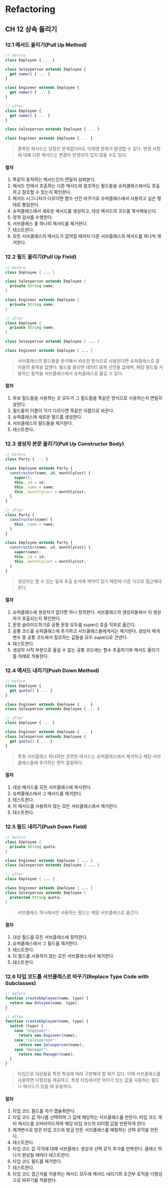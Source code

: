 # Refactoring

## CH 12 상속 돌리기

### 12.1 메서드 올리기(Pull Up Method)

```javascript
// before
class Employee { ... }

class Salesperson extends Employee {
  get name() { ... }
}

class Engineer extends Employee {
  get name() { ... }
}

// after
class Employee {
  get name() { ... }
}

class Salesperson extends Employee { ... }

class Engineer extends Employee { ... }
```

> 중복된 메서드는 당장은 문제없더라도 미래엔 문제가 발생할 수 있다. 변경 사항에 대해 다른 메서드는 변경이 반영되어 있지 않을 수도 있다.

#### 절차

1. 똑같이 동작하는 메서드인지 면밀히 살펴본다.
2. 메서드 안에서 호출하는 다른 메서드와 참조하는 필드들을 슈퍼클래스에서도 호출하고 참조할 수 있는지 확인한다.
3. 메서드 시그니처가 다르다면 함수 선언 바꾸기로 슈퍼클래스에서 사용하고 싶은 형태로 통일한다.
4. 슈퍼클래스에서 새로운 메서드를 생성하고, 대상 메서드의 코드를 복사해놓는다.
5. 정적 검사를 수행한다.
6. 서브클래스 중 하나의 메서드를 제거한다.
7. 테스트한다.
8. 모든 서브클래스의 메서드가 없어질 때까지 다른 서브클래스의 메서드를 하나씩 제거한다.

### 12.2 필드 올리기(Pull Up Field)

```java
// before
class Employee { ... }

class Salesperson extends Employee {
  private String name;
}

class Engineer extends Employee {
  private String name;
}

// after
class Employee {
  private String name;
}

class Salesperson extends Employee { ... }

class Engineer extends Employee { ... }
```

> 서브클래스의 필드들을 분석해서 비슷한 방식으로 사용된다면 슈퍼클래스로 끌어올려 중복을 없앤다. 필드를 올리면 데이터 중복 선언을 없애며, 해당 필드를 사용하는 동작을 서브클래스에서 슈퍼클래스로 옮길 수 있다.

#### 절차

1. 후보 필드들을 사용하는 곳 모두가 그 필드들을 똑같은 방식으로 사용하는지 면밀히 살핀다.
2. 필드들의 이름이 각기 다르다면 똑같은 이름으로 바꾼다.
3. 슈퍼클래스에 새로운 필드를 생성한다.
4. 서브클래스의 필드들을 제거한다.
5. 테스트한다.

### 12.3 생성자 본문 올리기(Pull Up Constructor Body)

```javascript
// before
class Party { ... }

class Employee extends Party {
  constructor(name, id, monthlyCost) {
    super();
    this._id = id;
    this._name = name;
    this._monthlyCost = monthlyCost;
  }
}

// after
class Party {
  constructor(name) {
    this._name = name;
  }
}

class Employee extends Party {
  constructor(name, id, monthlyCost) {
    super(name);
    this._id = id;
    this._monthlyCost = monthlyCost;
  }
}
```

> 생성자는 할 수 있는 일과 호출 순서에 제약이 있기 때문에 다른 식으로 접근해야 한다.

#### 절차

1. 슈퍼클래스에 생성자가 없다면 하나 정의한다. 서브클래스의 생성자들에서 이 생성자가 호출되는지 확인한다.
2. 문장 슬라이드하기로 공통 문장 모두를 super() 호출 직후로 옮긴다.
3. 공통 코드를 슈퍼클래스에 추가하고 서브클래스들에게서는 제거한다. 생성자 매개변수 중 공통 코드에서 참조하는 값들을 모두 super()로 건넨다.
4. 테스트한다.
5. 생성자 시작 부분으로 옮길 수 없는 공통 코드에는 함수 추출하기와 메서드 올리기를 차례로 적용한다.

### 12.4 메서드 내리기(Push Down Method)

```javascript
// before
class Employee {
  get quota() { ... }
}

class Engineer extends Employee { ... }
class Salesperson extends Employee { ... }

// after
class Employee { ... }

class Engineer extends Employee { ... }
class Salesperson extends Employee {
  get quota() { ... }
}
```

> 특정 서브클래스 하나와만 관련된 메서드는 슈퍼클래스에서 제거하고 해당 서브클래스들에 추가하는 편이 깔끔하다.

#### 절차

1. 대상 메서드를 모든 서브클래스에 복사한다.
2. 슈퍼클래스에서 그 메서드를 제거한다.
3. 테스트한다.
4. 이 메서드를 사용하지 않는 모든 서브클래스에서 제거한다.
5. 테스트한다.

### 12.5 필드 내리기(Push Down Field)

```java
// before
class Employee {
  private String quota;
}

class Engineer extends Employee { ... }
class Salesperson extends Employee { ... }

// after
class Employee { ... }

class Engineer extends Employee { ... }
class Salesperson extends Employee {
  protected String quota;
}
```

> 서브클래스 하나에서만 사용하는 필드는 해당 서브클래스로 옮긴다.

#### 절차

1. 대상 필드를 모든 서브클래스에 정의한다.
2. 슈퍼클래스에서 그 필드를 제거한다.
3. 테스트한다.
4. 이 필드를 사용하지 않는 모든 서브클래스에서 제거한다.
5. 테스트한다.

### 12.6 타입 코드를 서브클래스로 바꾸기(Replace Type Code with Subclasses)

```javascript
// before
function createEmployee(name, type) {
  return new Emloyee(name, type);
}

// after
function createEmployee(name, type) {
  switch (type) {
    case "engineer":
      return new Engineer(name);
    case "salesperson":
      return new Salesperson(name);
    case "manager":
      return new Manager(name);
  }
}
```

> 타입으로 대상들을 특정 특성에 따라 구분해야 할 때가 있다. 이때 서브클래스를 사용하면 다형성을 제공하고, 특정 타입에서만 의미가 있는 값을 사용하는 필드나 메서드가 있을 때 유용하다.

#### 절차

1. 타입 코드 필드를 자가 캡슐화한다.
2. 타입 코드 값 하나를 선택하여 그 값에 해당하는 서브클래스를 만든다. 타입 코드 게터 메서드를 오버라이드하여 해당 타입 코드의 리터럴 값을 반환하게 한다.
3. 매개변수로 받은 타입 코드와 방금 만든 서브클래스를 매핑하는 선택 로직을 만든다.
4. 테스트한다.
5. 타입 코드 값 각각에 대해 서브클래스 생성과 선택 로직 추가를 반복한다. 클래스 하나가 완성될 때마다 테스트한다.
6. 타입 코드 필드를 제거한다.
7. 테스트한다.
8. 타입 코드 접근자를 이용하는 메서드 모두에 메서드 내리기와 조건부 로직을 다형성으로 바꾸기를 적용한다.
